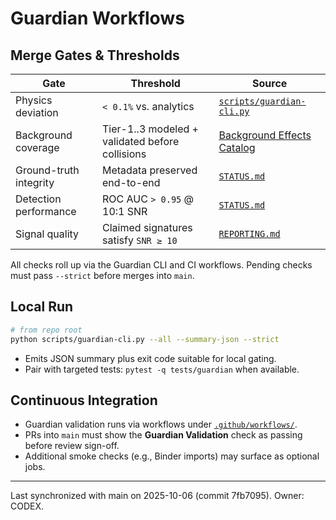# Guardian Workflows

## Merge Gates & Thresholds
| Gate | Threshold | Source |
| --- | --- | --- |
| Physics deviation | `< 0.1%` vs. analytics | [`scripts/guardian-cli.py`](../blob/main/scripts/guardian-cli.py) |
| Background coverage | Tier-1..3 modeled + validated before collisions | [Background Effects Catalog](Background_Effects_Catalog) |
| Ground-truth integrity | Metadata preserved end-to-end | [`STATUS.md`](../blob/main/STATUS.md#guardian-gates-phase-1-exit) |
| Detection performance | ROC AUC `> 0.95` @ 10:1 SNR | [`STATUS.md`](../blob/main/STATUS.md#guardian-gates-phase-1-exit) |
| Signal quality | Claimed signatures satisfy `SNR ≥ 10` | [`REPORTING.md`](../blob/main/REPORTING.md#statistical-thresholds-phase-1) |

All checks roll up via the Guardian CLI and CI workflows. Pending checks must pass `--strict` before merges into `main`.

## Local Run
```bash
# from repo root
python scripts/guardian-cli.py --all --summary-json --strict
```
- Emits JSON summary plus exit code suitable for local gating.
- Pair with targeted tests: `pytest -q tests/guardian` when available.

## Continuous Integration
- Guardian validation runs via workflows under [`.github/workflows/`](../tree/main/.github/workflows/).
- PRs into `main` must show the **Guardian Validation** check as passing before review sign-off.
- Additional smoke checks (e.g., Binder imports) may surface as optional jobs.

---
Last synchronized with main on 2025-10-06 (commit 7fb7095). Owner: CODEX.
